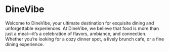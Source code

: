 # DineVibe
Welcome to DineVibe, your ultimate destination for exquisite dining and unforgettable experiences. At DineVibe, we believe that food is more than just a meal—it’s a celebration of flavors, ambiance, and connection. Whether you’re looking for a cozy dinner spot, a lively brunch cafe, or a fine dining experience.
